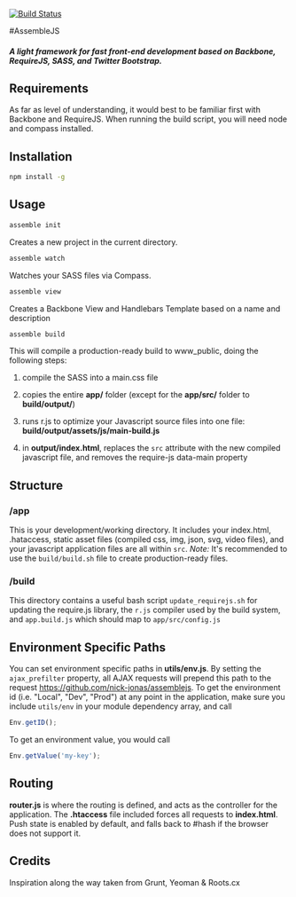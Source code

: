 [![Build Status](https://travis-ci.org/nick-jonas/assemblejs.png?branch=master)](https://travis-ci.org/nick-jonas/assemblejs)

#AssembleJS

##### A light framework for fast front-end development based on Backbone, RequireJS, SASS, and Twitter Bootstrap.

## Requirements

As far as level of understanding, it would best to be familiar first with Backbone and RequireJS.  When running the build script, you will need node and compass installed.

## Installation

```bash
npm install -g
```

## Usage

```bash
assemble init
```

Creates a new project in the current directory.


```bash
assemble watch
```

Watches your SASS files via Compass.


```bash
assemble view
```

Creates a Backbone View and Handlebars Template based on a name and description


```bash
assemble build
```

This will compile a production-ready build to www_public, doing the following steps:

1. compile the SASS into a main.css file

2. copies the entire **app/** folder (except for the **app/src/** folder to **build/output/**)

3. runs r.js to optimize your Javascript source files into one file: **build/output/assets/js/main-build.js**

4. in **output/index.html**, replaces the `src` attribute with the new compiled javascript file, and removes the require-js data-main property


## Structure

### /app

This is your development/working directory.  It includes your index.html, .hataccess, static asset files (compiled css, img, json, svg, video files), and your javascript application files are all within `src`.  *Note:* It's recommended to use the `build/build.sh` file to create production-ready files.

### /build

This directory contains a useful bash script `update_requirejs.sh` for updating the require.js library, the `r.js` compiler used by the build system, and `app.build.js` which should map to `app/src/config.js`

## Environment Specific Paths

You can set environment specific paths in **utils/env.js**.  By setting the `ajax_prefilter` property, all AJAX requests will prepend this path to the request https://github.com/nick-jonas/assemblejs.  To get the environment id (i.e. "Local", "Dev", "Prod") at any point in the application, make sure you include `utils/env` in your module dependency array, and call

```javascript
Env.getID();
```

To get an environment value, you would call

```javascript
Env.getValue('my-key');
````

## Routing

**router.js** is where the routing is defined, and acts as the controller for the application.  The **.htaccess** file included forces all requests to **index.html**.  Push state is enabled by default, and falls back to #hash if the browser does not support it.

## Credits

Inspiration along the way taken from Grunt, Yeoman & Roots.cx
